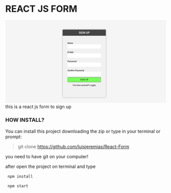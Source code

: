 # REACT JS FORM

![Img](https://github.com/luisjeremias/React-Form/blob/master/Capture.JPG?raw=true)
this is a react js form to sign up 
 
### HOW INSTALL?

You can install this project downloading the zip or type in your terminal or prompt:
> git clone https://github.com/luisjeremias/React-Form

you need to have git on your computer!

after open the project on terminal and type 
```
 npm install
```
```
 npm start
```

